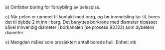 a) Omfatter boring for fordybling av pelespiss.

c) Når pelen er rammet til kontakt med berg, og før innmeisling tar til, bores det til dybde 2 m inn i berg. Det benyttes borkrone med diameter tilpasset såvel innvendig diameter i borkanalen (se prosess 83.122) som dybelens diameter.

x) Mengden måles som prosjektert antall borede hull. Enhet: stk

